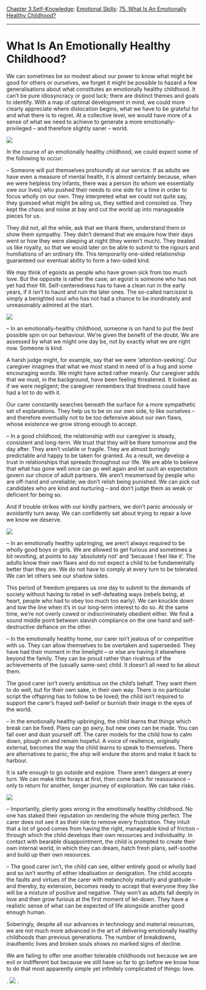[Chapter 3.Self-Knowledge](https://www.theschooloflife.com/thebookoflife/category/self-knowledge/): [Emotional Skills](https://www.theschooloflife.com/thebookoflife/category/self-knowledge/emotional-skills/): [75. What Is An Emotionally Healthy Childhood?](https://www.theschooloflife.com/thebookoflife/what-is-an-emotionally-healthy-childhood/)

* * *

# What Is An Emotionally Healthy Childhood?

We can sometimes be so modest about our power to know what might be good for others or ourselves, we forget it might be possible to hazard a few generalisations about what constitutes an emotionally healthy childhood. It can’t be pure idiosyncracy or good luck; there are distinct themes and goals to identify. With a map of optimal development in mind, we could more clearly appreciate where dislocation begins, what we have to be grateful for and what there is to regret. At a collective level, we would have more of a sense of what we need to achieve to generate a more emotionally-privileged – and therefore slightly saner – world.

![](https://uploads3.wikiart.org/images/mary-cassatt/lydia-reading-on-a-divan-1881.jpg)

In the course of an emotionally healthy childhood, we could expect some of the following to occur:

– Someone will put themselves profoundly at our service. If as adults we have even a measure of mental health, it is almost certainly because, when we were helpless tiny infants, there was a person (to whom we essentially owe our lives) who pushed their needs to one side for a time in order to focus wholly on our own. They interpreted what we could not quite say, they guessed what might be ailing us, they settled and consoled us. They kept the chaos and noise at bay and cut the world up into manageable pieces for us.

They did not, all the while, ask that we thank them, understand them or show them sympathy. They didn’t demand that we enquire how their days went or how they were sleeping at night (they weren’t much). They treated us like royalty, so that we would later on be able to submit to the rigours and humiliations of an ordinary life. This temporarily one-sided relationship guaranteed our eventual ability to form a two-sided kind.

We may think of egoists as people who have grown sick from too much love. But the opposite is rather the case; an egoist is someone who has not yet had their fill. Self-centeredness has to have a clean run in the early years, if it isn’t to haunt and ruin the later ones. The so-called narcissist is simply a benighted soul who has not had a chance to be inordinately and unreasonably admired at the start.

![](https://mydailyartdisplay.files.wordpress.com/2014/03/emmie-and-her-child-by-mary-cassatt-1889.jpg)

– In an emotionally-healthy childhood, someone is on hand to put the best possible spin on our behaviour. We’re given the benefit of the doubt. We are assessed by what we might one day be, not by exactly what we are right now. Someone is kind.

A harsh judge might, for example, say that we were ‘attention-seeking’. Our caregiver imagines that what we most stand in need of is a hug and some encouraging words. We might have acted rather meanly. Our caregiver adds that we must, in the background, have been feeling threatened. It looked as if we were negligent; the caregiver remembers that tiredness could have had a lot to do with it.

Our carer constantly searches beneath the surface for a more sympathetic set of explanations. They help us to be on our own side, to like ourselves – and therefore eventually not to be too defensive about our own flaws, whose existence we grow strong enough to accept.

– In a good childhood, the relationship with our caregiver is steady, consistent and long-term. We trust that they will be there tomorrow and the day after. They aren’t volatile or fragile. They are almost boringly predictable and happy to be taken for granted. As a result, we develop a trust in relationships that spreads throughout our life. We are able to believe that what has gone well once can go well again and let such an expectation govern our choice of adult partners. We aren’t mesmerised by people who are off-hand and unreliable; we don’t relish being punished. We can pick out candidates who are kind and nurturing – and don’t judge them as weak or deficient for being so.

And if trouble strikes with our kindly partners, we don’t panic anxiously or avoidantly turn away. We can confidently set about trying to repair a love we know we deserve.

![](http://www.galleryintell.com/wp-content/uploads/2014/10/Mary-Cassatt_Little-Girl-in-a-Blue-Armchair_cropped-e1412599562719.jpg)

– In an emotionally healthy upbringing, we aren’t always required to be wholly good boys or girls. We are allowed to get furious and sometimes a bit revolting, at points to say ‘absolutely not’ and ‘because I feel like it’. The adults know their own flaws and do not expect a child to be fundamentally better than they are. We do not have to comply at every turn to be tolerated. We can let others see our shadow sides.

This period of freedom prepares us one day to submit to the demands of society without having to rebel in self-defeating ways (rebels being, at heart, people who had to obey too much too early). We can knuckle down and tow the line when it’s in our long-term interest to do so. At the same time, we’re not overly cowed or indiscriminately obedient either. We find a sound middle point between slavish compliance on the one hand and self-destructive defiance on the other.

– In the emotionally healthy home, our carer isn’t jealous of or competitive with us. They can allow themselves to be overtaken and superseded. They have had their moment in the limelight – or else are having it elsewhere beyond the family. They can be proud rather than rivalrous of the achievements of the (usually same-sex) child. It doesn’t all need to be about them.

The good carer isn’t overly ambitious on the child’s behalf. They want them to do well, but for their own sake, in their own way. There is no particular script the offspring has to follow to be loved; the child isn’t required to support the carer’s frayed self-belief or burnish their image in the eyes of the world.

– In the emotionally healthy upbringing, the child learns that things which break can be fixed. Plans can go awry, but new ones can be made. You can fall over and dust yourself off. The carer models for the child how to calm down, plough on and remain hopeful. A voice of resilience, originally external, becomes the way the child learns to speak to themselves. There are alternatives to panic; the ship will endure the storm and make it back to harbour.

It is safe enough to go outside and explore. There aren’t dangers at every turn. We can make little forays at first, then come back for reassurance – only to return for another, longer journey of exploration. We can take risks.

![](http://s.hswstatic.com/gif/paintings-by-mary-cassatt-4.jpg)

– Importantly, plenty goes wrong in the emotionally healthy childhood. No one has staked their reputation on rendering the whole thing perfect. The carer does not see it as their role to remove every frustration. They intuit that a lot of good comes from having the right, manageable kind of friction – through which the child develops their own resources and individuality. In contact with bearable disappointment, the child is prompted to create their own internal world, in which they can dream, hatch fresh plans, self-soothe and build up their own resources.

– The good carer isn’t, the child can see, either entirely good or wholly bad and so isn’t worthy of either idealisation or denigration. The child accepts the faults and virtues of the carer with melancholy maturity and gratitude – and thereby, by extension, becomes ready to accept that everyone they like will be a mixture of positive and negative. They won’t as adults fall deeply in love and then grow furious at the first moment of let-down. They have a realistic sense of what can be expected of life alongside another good enough human.

Soberingly, despite all our advances in technology and material resources, we are not much more advanced in the art of delivering emotionally healthy childhoods than previous generations. The number of breakdowns, inauthentic lives and broken souls shows no marked signs of decline.

We are failing to offer one another tolerable childhoods not because we are evil or indifferent but because we still have so far to go before we know how to do that most apparently simple yet infinitely complicated of things: love.

.
[![](https://img.youtube.com/vi/hnWJpAMpEvo/0.jpg)](https://www.youtube.com/embed/hnWJpAMpEvo '')
.
